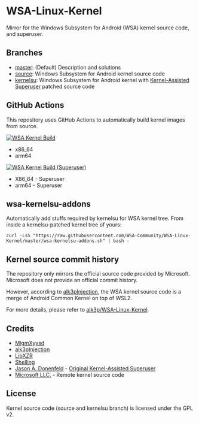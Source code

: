# WSA-Linux-Kernel
Mirror for the Windows Subsystem for Android (WSA) kernel source code, and superuser.

## Branches
- [master](https://github.com/WSA-Community/WSA-Linux-Kernel/tree/master): (Default) Description and solutions
- [source](https://github.com/WSA-Community/WSA-Linux-Kernel/tree/source): Windows Subsystem for Android kernel source code
- [kernelsu](https://github.com/WSA-Community/WSA-Linux-Kernel/tree/kernelsu): Windows Subsystem for Android kernel with [Kernel-Assisted Superuser](https://github.com/MlgmXyysd/kernel-assisted-superuser) patched source code

## GitHub Actions
This repository uses GitHub Actions to automatically build kernel images from source.

[![WSA Kernel Build](https://github.com/WSA-Community/WSA-Linux-Kernel/actions/workflows/build_source.yml/badge.svg)](https://github.com/WSA-Community/WSA-Linux-Kernel/actions/workflows/build_source.yml)
- x86_64
- arm64

 [![WSA Kernel Build (Superuser)](https://github.com/WSA-Community/WSA-Linux-Kernel/actions/workflows/build_kernelsu.yml/badge.svg)](https://github.com/WSA-Community/WSA-Linux-Kernel/actions/workflows/build_kernelsu.yml)
- X86_64 - Superuser
- arm64 - Superuser

## wsa-kernelsu-addons
Automatically add stuffs required by kernelsu for WSA kernel tree. From inside a kernelsu-patched kernel tree of yours:
```
curl -LsS "https://raw.githubusercontent.com/WSA-Community/WSA-Linux-Kernel/master/wsa-kernelsu-addons.sh" | bash -
```

## Kernel source commit history
The repository only mirrors the official source code provided by Microsoft. Microsoft does not provide an official commit history.

However, according to [alk3pInjection](https://github.com/alk3p/), the WSA kernel source code is a merge of Android Common Kernel on top of WSL2.

For more details, please refer to [alk3p/WSA-Linux-Kernel](https://github.com/alk3p/WSA-Linux-Kernel).

## Credits
- [MlgmXyysd](https://github.com/MlgmXyysd/)
- [alk3pInjection](https://github.com/alk3p/)
- [LibXZR](https://github.com/libxzr/)
- [Shelling](https://github.com/cjybyjk/)
- [Jason A. Donenfeld](https://github.com/zx2c4/) - [Original Kernel-Assisted Superuser](https://git.zx2c4.com/kernel-assisted-superuser/)
- [Microsoft LLC.](https://thirdpartysource.microsoft.com/) - Remote kernel source code

## License
Kernel source code (source and kernelsu branch) is licensed under the GPL v2.
